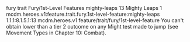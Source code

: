 <ability>
  <metadata>
    <class>fury</class>
    <feature_type>trait</feature_type>
    <file_dpath>Fury/1st-Level Features</file_dpath>
    <item_id>mighty-leaps</item_id>
    <item_index>13</item_index>
    <item_name>Mighty Leaps</item_name>
    <level>1</level>
    <scc>mcdm.heroes.v1:feature.trait.fury.1st-level-feature:mighty-leaps</scc>
    <scdc>1.1.1:8.1.5.1:13</scdc>
    <source>mcdm.heroes.v1</source>
    <type>feature/trait/fury/1st-level-feature</type>
  </metadata>
  <effects>
    <effect type="mundane">You can&apos;t obtain lower than a tier 2 outcome on any Might test made to jump (see Movement Types in Chapter 10: Combat).</effect>
  </effects>
</ability>
